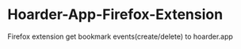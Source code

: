 # Hoarder-App-Firefox-Extension
Firefox extension get bookmark events(create/delete) to hoarder.app
